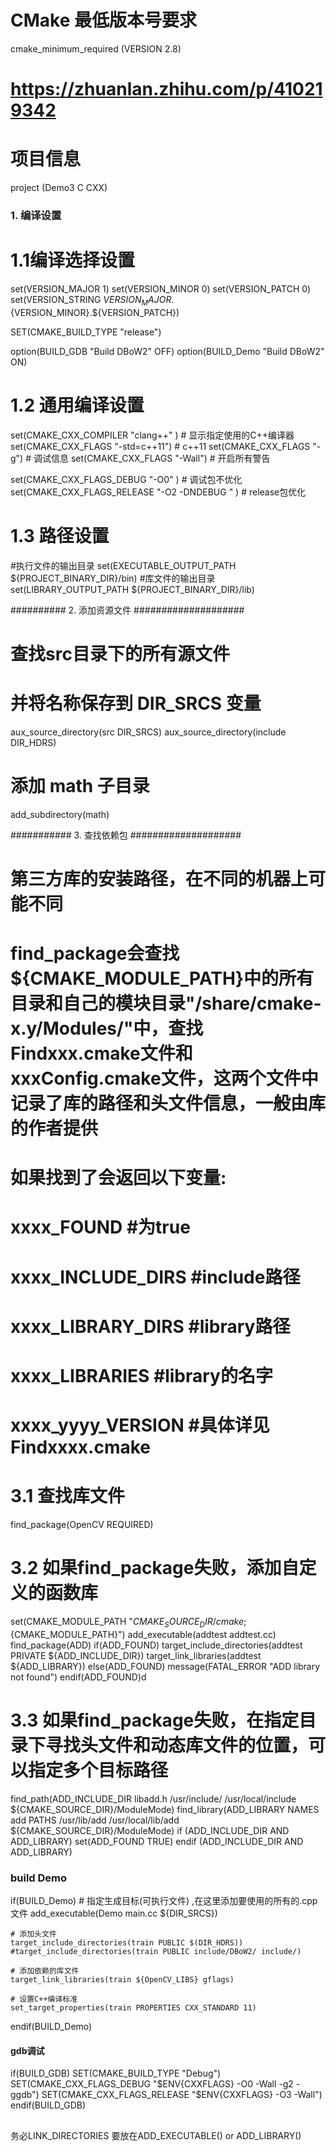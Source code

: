 # CMake 最低版本号要求
cmake_minimum_required (VERSION 2.8)
# https://zhuanlan.zhihu.com/p/410219342
# 项目信息
project (Demo3 C CXX)


###   1. 编译设置 #####
# 1.1编译选择设置
set(VERSION_MAJOR 1)
set(VERSION_MINOR 0)
set(VERSION_PATCH 0)
set(VERSION_STRING ${VERSION_MAJOR}.${VERSION_MINOR}.${VERSION_PATCH})

SET(CMAKE_BUILD_TYPE "release")  

option(BUILD_GDB   "Build DBoW2"            OFF)
option(BUILD_Demo   "Build DBoW2"           ON)

# 1.2 通用编译设置
set(CMAKE_CXX_COMPILER      "clang++" )         # 显示指定使用的C++编译器
set(CMAKE_CXX_FLAGS   "-std=c++11")             # c++11
set(CMAKE_CXX_FLAGS   "-g")                     # 调试信息
set(CMAKE_CXX_FLAGS   "-Wall")                  # 开启所有警告

set(CMAKE_CXX_FLAGS_DEBUG   "-O0" )             # 调试包不优化
set(CMAKE_CXX_FLAGS_RELEASE "-O2 -DNDEBUG " )   # release包优化

# 1.3 路径设置
#执行文件的输出目录
set(EXECUTABLE_OUTPUT_PATH ${PROJECT_BINARY_DIR}/bin)
#库文件的输出目录
set(LIBRARY_OUTPUT_PATH ${PROJECT_BINARY_DIR}/lib)


########## 2. 添加资源文件 ####################
# 查找src目录下的所有源文件
# 并将名称保存到 DIR_SRCS 变量
aux_source_directory(src DIR_SRCS)
aux_source_directory(include DIR_HDRS)

# 添加 math 子目录
add_subdirectory(math)

########### 3. 查找依赖包 ####################
# 第三方库的安装路径，在不同的机器上可能不同
# find_package会查找${CMAKE_MODULE_PATH}中的所有目录和自己的模块目录"/share/cmake-x.y/Modules/"中，查找Findxxx.cmake文件和xxxConfig.cmake文件，这两个文件中记录了库的路径和头文件信息，一般由库的作者提供
# 如果找到了会返回以下变量:
#   xxxx_FOUND              #为true
#   xxxx_INCLUDE_DIRS       #include路径
#   xxxx_LIBRARY_DIRS       #library路径
#   xxxx_LIBRARIES          #library的名字
#   xxxx_yyyy_VERSION       #具体详见Findxxxx.cmake
# 3.1 查找库文件
find_package(OpenCV REQUIRED)

# 3.2 如果find_package失败，添加自定义的函数库
set(CMAKE_MODULE_PATH "${CMAKE_SOURCE_DIR}/cmake;${CMAKE_MODULE_PATH}")
add_executable(addtest addtest.cc)
find_package(ADD)
if(ADD_FOUND)
    target_include_directories(addtest PRIVATE ${ADD_INCLUDE_DIR})
    target_link_libraries(addtest ${ADD_LIBRARY})
else(ADD_FOUND)
    message(FATAL_ERROR "ADD library not found")
endif(ADD_FOUND)d

# 3.3 如果find_package失败，在指定目录下寻找头文件和动态库文件的位置，可以指定多个目标路径
find_path(ADD_INCLUDE_DIR libadd.h /usr/include/ /usr/local/include ${CMAKE_SOURCE_DIR}/ModuleMode)
find_library(ADD_LIBRARY NAMES add PATHS /usr/lib/add /usr/local/lib/add ${CMAKE_SOURCE_DIR}/ModuleMode)
if (ADD_INCLUDE_DIR AND ADD_LIBRARY)
    set(ADD_FOUND TRUE)
endif (ADD_INCLUDE_DIR AND ADD_LIBRARY)


### build Demo
if(BUILD_Demo)
    # 指定生成目标(可执行文件) ,在这里添加要使用的所有的.cpp文件
    add_executable(Demo main.cc ${DIR_SRCS})

    # 添加头文件
    target_include_directories(train PUBLIC $(DIR_HDRS))
    #target_include_directories(train PUBLIC include/DBoW2/ include/)

    # 添加依赖的库文件 
    target_link_libraries(train ${OpenCV_LIBS} gflags)

    # 设置C++编译标准  
    set_target_properties(train PROPERTIES CXX_STANDARD 11)
endif(BUILD_Demo)

#### gdb调试
if(BUILD_GDB)
    SET(CMAKE_BUILD_TYPE "Debug")
    SET(CMAKE_CXX_FLAGS_DEBUG "$ENV{CXXFLAGS} -O0 -Wall -g2 -ggdb")
    SET(CMAKE_CXX_FLAGS_RELEASE "$ENV{CXXFLAGS} -O3 -Wall")
endif(BUILD_GDB)


## 
务必LINK_DIRECTORIES 要放在ADD_EXECUTABLE() or ADD_LIBRARY()